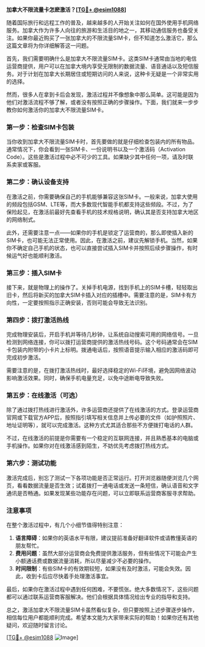 **加拿大不限流量卡怎麽激活？[[TG💪+ @esim1088](https://t.me/s/esim1088)]**

随着国际旅行和远程工作的普及，越来越多的人开始关注如何在国外使用手机网络服务。加拿大作为许多人向往的旅游和生活目的地之一，其移动通信服务也备受关注。如果你最近购买了一张加拿大的不限流量SIM卡，但不知道怎么激活它，那么这篇文章将为你详细解答这一问题。

首先，我们需要明确什么是加拿大不限流量SIM卡。这类SIM卡通常由当地的电信运营商提供，用户可以在加拿大境内享受无限制的数据流量、语音通话以及短信服务。对于计划在加拿大长期居住或短期访问的人来说，这种卡无疑是一个非常实用的选择。

然而，很多人在拿到卡后会发现，激活过程并不像想象中那么简单。这可能是因为他们对激活流程不够了解，或者没有按照正确的步骤操作。下面，我们就来一步步教你如何激活你的加拿大不限流量SIM卡。

### 第一步：检查SIM卡包装

当你收到加拿大不限流量SIM卡时，首先要做的就是仔细检查包装内的所有物品。通常情况下，你会看到一张SIM卡、一份说明书以及一个激活码（Activation Code）。这些是激活过程中必不可少的工具。如果缺少其中任何一项，请及时联系卖家或客服。

### 第二步：确认设备支持

在激活之前，你需要确保自己的手机能够兼容这张SIM卡。一般来说，加拿大使用的频段包括GSM、LTE等，而大多数现代智能手机都支持这些频段。不过，为了保险起见，在激活前最好先查看手机的技术规格说明，确认其是否支持加拿大地区的网络制式。

此外，还需要注意一点——如果你的手机是锁定了运营商的，那么即使插入新的SIM卡，也可能无法正常使用。因此，在激活之前，建议先解锁手机。当然，如果你不确定自己手机的状态，也可以直接尝试插入SIM卡并按照后续步骤操作，有时候运气好也能顺利激活。

### 第三步：插入SIM卡

接下来，就是物理上的操作了。关掉手机电源，找到手机上的SIM卡槽，轻轻取出旧卡，然后将新买的加拿大SIM卡插入对应的插槽中。需要注意的是，SIM卡有方向性，一定要按照指示正确安装，否则可能会导致无法识别。

### 第四步：拨打激活热线

完成物理安装后，开启手机并等待几秒钟，让系统自动搜索可用的网络信号。一旦检测到网络连接，你可以拨打运营商提供的激活热线号码。这个号码通常会在SIM卡包装内附带的小卡片上标明。拨通电话后，按照语音提示输入相应的激活码即可完成初步激活。

需要注意的是，在拨打激活热线时，最好选择稳定的Wi-Fi环境，避免因网络波动影响激活效果。同时，确保手机电量充足，以免中途断电导致失败。

### 第五步：在线激活（可选）

除了通过拨打热线进行激活外，许多运营商还提供了在线激活的方式。登录运营商官网或下载官方APP后，按照指引填写相关信息并上传必要的文件（如护照照片、地址证明等），就可以完成激活。这种方式尤其适合那些不方便拨打电话的人群。

不过，在线激活的前提是你需要有一个稳定的互联网连接，并且熟悉基本的电脑或手机操作。如果你对在线激活感到陌生，不妨优先考虑拨打热线方式。

### 第六步：测试功能

激活完成后，别忘了测试一下各项功能是否正常运行。打开浏览器随便浏览几个网页，看看数据流量是否生效；试着拨打一通电话或发送一条短信，确认语音和文字通讯是否畅通。如果发现某些功能存在问题，可以立即联系运营商客服寻求帮助。

### 注意事项

在整个激活过程中，有几个小细节值得特别注意：

1. **语言障碍**：如果你的英语水平有限，建议提前准备好翻译软件或请教懂英语的朋友帮忙。
2. **费用问题**：虽然大部分运营商会免费提供激活服务，但有些情况下可能会产生小额通话费或数据流量消耗，所以尽量减少不必要的操作。
3. **时间限制**：有些SIM卡的有效期较短，如果没有及时激活，可能会失效。因此，收到卡后应尽快着手处理激活事宜。

最后，如果你在激活过程中遇到任何困难，不要慌张。绝大多数情况下，这些问题都可以通过联系运营商客服解决。他们会根据具体情况给出专业的指导和支持。

总之，激活加拿大不限流量SIM卡虽然看似复杂，但只要按照上述步骤逐步操作，相信每位用户都能顺利完成。希望本文能为大家带来实际的帮助！如果你还有其他疑问，欢迎随时留言讨论。

[[TG💪+ @esim1088](https://t.me/s/esim1088) ![Image](https://i.postimg.cc/4NQfJmqS/Snipaste-2025-05-13-00-14-12.png)]